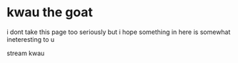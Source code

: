 # kwau the goat
i dont take this page too seriously but i hope something in here is somewhat ineteresting to u

stream kwau

<!---
jaketomcko/jaketomcko is a ✨ special ✨ repository because its `README.md` (this file) appears on your GitHub profile.
You can click the Preview link to take a look at your changes.
--->
